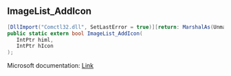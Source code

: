 ## ImageList_AddIcon

```csharp
[DllImport("Comctl32.dll", SetLastError = true)][return: MarshalAs(UnmanagedType.Bool)]
public static extern bool ImageList_AddIcon(
   IntPtr himl,
   IntPtr hIcon
);
```

Microsoft documentation: [Link](https://docs.microsoft.com/en-us/windows/win32/api/commctrl/nf-commctrl-imagelist_addicon)
